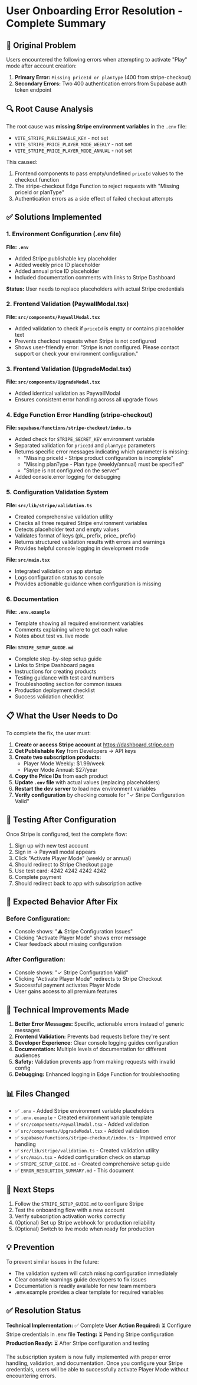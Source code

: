# User Onboarding Error Resolution - Complete Summary

## 🔴 Original Problem

Users encountered the following errors when attempting to activate "Play" mode after account creation:

1. **Primary Error:** `Missing priceId or planType` (400 from stripe-checkout)
2. **Secondary Errors:** Two 400 authentication errors from Supabase auth token endpoint

## 🔍 Root Cause Analysis

The root cause was **missing Stripe environment variables** in the `.env` file:
- `VITE_STRIPE_PUBLISHABLE_KEY` - not set
- `VITE_STRIPE_PRICE_PLAYER_MODE_WEEKLY` - not set
- `VITE_STRIPE_PRICE_PLAYER_MODE_ANNUAL` - not set

This caused:
1. Frontend components to pass empty/undefined `priceId` values to the checkout function
2. The stripe-checkout Edge Function to reject requests with "Missing priceId or planType"
3. Authentication errors as a side effect of failed checkout attempts

## ✅ Solutions Implemented

### 1. Environment Configuration (.env file)
**File: `.env`**
- Added Stripe publishable key placeholder
- Added weekly price ID placeholder
- Added annual price ID placeholder
- Included documentation comments with links to Stripe Dashboard

**Status:** User needs to replace placeholders with actual Stripe credentials

### 2. Frontend Validation (PaywallModal.tsx)
**File: `src/components/PaywallModal.tsx`**
- Added validation to check if `priceId` is empty or contains placeholder text
- Prevents checkout requests when Stripe is not configured
- Shows user-friendly error: "Stripe is not configured. Please contact support or check your environment configuration."

### 3. Frontend Validation (UpgradeModal.tsx)
**File: `src/components/UpgradeModal.tsx`**
- Added identical validation as PaywallModal
- Ensures consistent error handling across all upgrade flows

### 4. Edge Function Error Handling (stripe-checkout)
**File: `supabase/functions/stripe-checkout/index.ts`**
- Added check for `STRIPE_SECRET_KEY` environment variable
- Separated validation for `priceId` and `planType` parameters
- Returns specific error messages indicating which parameter is missing:
  - "Missing priceId - Stripe product configuration is incomplete"
  - "Missing planType - Plan type (weekly/annual) must be specified"
  - "Stripe is not configured on the server"
- Added console.error logging for debugging

### 5. Configuration Validation System
**File: `src/lib/stripe/validation.ts`**
- Created comprehensive validation utility
- Checks all three required Stripe environment variables
- Detects placeholder text and empty values
- Validates format of keys (pk_ prefix, price_ prefix)
- Returns structured validation results with errors and warnings
- Provides helpful console logging in development mode

**File: `src/main.tsx`**
- Integrated validation on app startup
- Logs configuration status to console
- Provides actionable guidance when configuration is missing

### 6. Documentation

**File: `.env.example`**
- Template showing all required environment variables
- Comments explaining where to get each value
- Notes about test vs. live mode

**File: `STRIPE_SETUP_GUIDE.md`**
- Complete step-by-step setup guide
- Links to Stripe Dashboard pages
- Instructions for creating products
- Testing guidance with test card numbers
- Troubleshooting section for common issues
- Production deployment checklist
- Success validation checklist

## 📋 What the User Needs to Do

To complete the fix, the user must:

1. **Create or access Stripe account** at https://dashboard.stripe.com
2. **Get Publishable Key** from Developers → API keys
3. **Create two subscription products:**
   - Player Mode Weekly: $1.99/week
   - Player Mode Annual: $27/year
4. **Copy the Price IDs** from each product
5. **Update `.env` file** with actual values (replacing placeholders)
6. **Restart the dev server** to load new environment variables
7. **Verify configuration** by checking console for "✓ Stripe Configuration Valid"

## 🧪 Testing After Configuration

Once Stripe is configured, test the complete flow:

1. Sign up with new test account
2. Sign in → Paywall modal appears
3. Click "Activate Player Mode" (weekly or annual)
4. Should redirect to Stripe Checkout page
5. Use test card: 4242 4242 4242 4242
6. Complete payment
7. Should redirect back to app with subscription active

## 🎯 Expected Behavior After Fix

### Before Configuration:
- Console shows: "⚠️ Stripe Configuration Issues"
- Clicking "Activate Player Mode" shows error message
- Clear feedback about missing configuration

### After Configuration:
- Console shows: "✓ Stripe Configuration Valid"
- Clicking "Activate Player Mode" redirects to Stripe Checkout
- Successful payment activates Player Mode
- User gains access to all premium features

## 🔧 Technical Improvements Made

1. **Better Error Messages:** Specific, actionable errors instead of generic messages
2. **Frontend Validation:** Prevents bad requests before they're sent
3. **Developer Experience:** Clear console logging guides configuration
4. **Documentation:** Multiple levels of documentation for different audiences
5. **Safety:** Validation prevents app from making requests with invalid config
6. **Debugging:** Enhanced logging in Edge Function for troubleshooting

## 📊 Files Changed

- ✅ `.env` - Added Stripe environment variable placeholders
- ✅ `.env.example` - Created environment variable template
- ✅ `src/components/PaywallModal.tsx` - Added validation
- ✅ `src/components/UpgradeModal.tsx` - Added validation
- ✅ `supabase/functions/stripe-checkout/index.ts` - Improved error handling
- ✅ `src/lib/stripe/validation.ts` - Created validation utility
- ✅ `src/main.tsx` - Added configuration check on startup
- ✅ `STRIPE_SETUP_GUIDE.md` - Created comprehensive setup guide
- ✅ `ERROR_RESOLUTION_SUMMARY.md` - This document

## 🚀 Next Steps

1. Follow the `STRIPE_SETUP_GUIDE.md` to configure Stripe
2. Test the onboarding flow with a new account
3. Verify subscription activation works correctly
4. (Optional) Set up Stripe webhook for production reliability
5. (Optional) Switch to live mode when ready for production

## 💡 Prevention

To prevent similar issues in the future:
- The validation system will catch missing configuration immediately
- Clear console warnings guide developers to fix issues
- Documentation is readily available for new team members
- .env.example provides a clear template for required variables

## ✅ Resolution Status

**Technical Implementation:** ✅ Complete
**User Action Required:** ⏳ Configure Stripe credentials in .env file
**Testing:** ⏳ Pending Stripe configuration
**Production Ready:** ⏳ After Stripe configuration and testing

The subscription system is now fully implemented with proper error handling, validation, and documentation. Once you configure your Stripe credentials, users will be able to successfully activate Player Mode without encountering errors.
